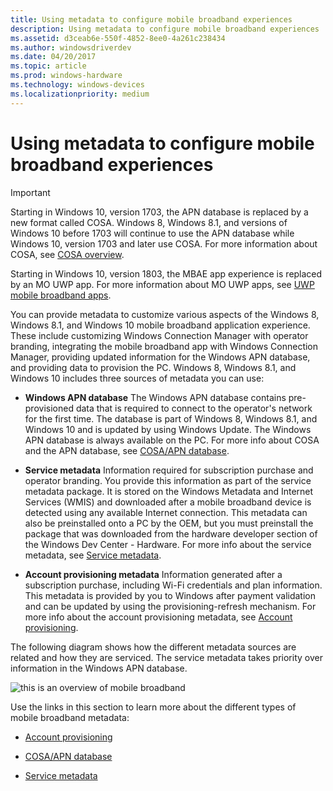 ```yaml
---
title: Using metadata to configure mobile broadband experiences
description: Using metadata to configure mobile broadband experiences
ms.assetid: d3ceab6e-550f-4852-8ee0-4a261c238434
ms.author: windowsdriverdev
ms.date: 04/20/2017
ms.topic: article
ms.prod: windows-hardware
ms.technology: windows-devices
ms.localizationpriority: medium
---
```


# Using metadata to configure mobile broadband experiences

> [!IMPORTANT] 
> Starting in Windows 10, version 1703, the APN database is replaced by a new format called COSA. Windows 8, Windows 8.1, and versions of Windows 10 before 1703 will continue to use the APN database while Windows 10, version 1703 and later use COSA. For more information about COSA, see [COSA overview](cosa-overview.md).
>
> Starting in Windows 10, version 1803, the MBAE app experience is replaced by an MO UWP app. For more information about MO UWP apps, see [UWP mobile broadband apps](uwp-mobile-broadband-apps.md).

You can provide metadata to customize various aspects of the Windows 8, Windows 8.1, and Windows 10 mobile broadband application experience. These include customizing Windows Connection Manager with operator branding, integrating the mobile broadband app with Windows Connection Manager, providing updated information for the Windows APN database, and providing data to provision the PC. Windows 8, Windows 8.1, and Windows 10 includes three sources of metadata you can use:

-   **Windows APN database** The Windows APN database contains pre-provisioned data that is required to connect to the operator's network for the first time. The database is part of Windows 8, Windows 8.1, and Windows 10 and is updated by using Windows Update. The Windows APN database is always available on the PC. For more info about COSA and the APN database, see [COSA/APN database](cosa-apn-database.md).

-   **Service metadata** Information required for subscription purchase and operator branding. You provide this information as part of the service metadata package. It is stored on the Windows Metadata and Internet Services (WMIS) and downloaded after a mobile broadband device is detected using any available Internet connection. This metadata can also be preinstalled onto a PC by the OEM, but you must preinstall the package that was downloaded from the hardware developer section of the Windows Dev Center - Hardware. For more info about the service metadata, see [Service metadata](service-metadata.md).

-   **Account provisioning metadata** Information generated after a subscription purchase, including Wi-Fi credentials and plan information. This metadata is provided by you to Windows after payment validation and can be updated by using the provisioning-refresh mechanism. For more info about the account provisioning metadata, see [Account provisioning](account-provisioning.md).

The following diagram shows how the different metadata sources are related and how they are serviced. The service metadata takes priority over information in the Windows APN database.

![this is an overview of mobile broadband](images/mbae-sxs-overview.jpg)

Use the links in this section to learn more about the different types of mobile broadband metadata:

-   [Account provisioning](account-provisioning.md)

-   [COSA/APN database](cosa-apn-database.md)

-   [Service metadata](service-metadata.md)
